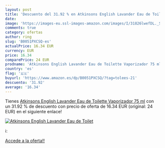 ```yaml
---
layout: post
title: 'Descuento del 31.92 % en Atkinsons English Lavander Eau de Toilet'
date: 
image: 'https://images-eu.ssl-images-amazon.com/images/I/31826lwefDL._SL200_.jpg'
comments: true
category: ofertas
author: ring
slug: 'B0051PXCSQ-es'
actualPrice: 16.34 EUR
currency: EUR
price: 16.34
comparePrice: 24 EUR
prodname: 'Atkinsons English Lavander Eau de Toilette Vaporizador 75 ml'
country: 'es'
flag: '🇪🇸'
buyurl: 'https://www.amazon.es/dp/B0051PXCSQ/?tag=tolees-21'
descuento: '31.92'
average: '16.34'
---
```


Tienes [Atkinsons English Lavander Eau de Toilette Vaporizador 75 ml](https://www.amazon.es/dp/B0051PXCSQ/?tag=tolees-21) con un 31.92 % de descuento con precio de oferta de 16.34 EUR (original: 24 EUR) en el siguiente enlace!

[![Atkinsons English Lavander Eau de Toilet](https://images-eu.ssl-images-amazon.com/images/I/31826lwefDL._SL200_.jpg)](https://www.amazon.es/dp/B0051PXCSQ/?tag=tolees-21)

ℹ️:


[Accede a la oferta!!](https://www.amazon.es/dp/B0051PXCSQ/?tag=tolees-21)
